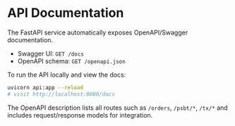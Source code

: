 # API Documentation

The FastAPI service automatically exposes OpenAPI/Swagger documentation.

- Swagger UI: `GET /docs`
- OpenAPI schema: `GET /openapi.json`

To run the API locally and view the docs:

```bash
uvicorn api:app --reload
# visit http://localhost:8000/docs
```

The OpenAPI description lists all routes such as `/orders`, `/psbt/*`, `/tx/*` and
includes request/response models for integration.
